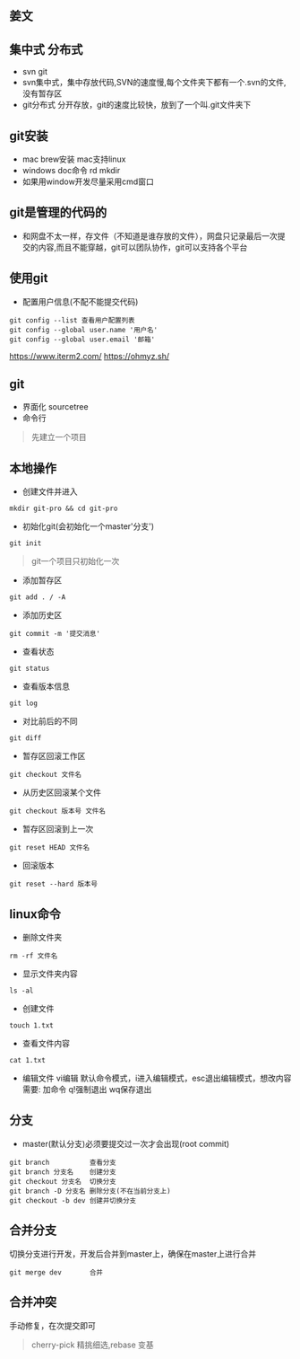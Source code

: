 ## 姜文
## 集中式 分布式
- svn git
- svn集中式，集中存放代码,SVN的速度慢,每个文件夹下都有一个.svn的文件,没有暂存区
- git分布式 分开存放，git的速度比较快，放到了一个叫.git文件夹下

## git安装
- mac brew安装 mac支持linux
- windows doc命令 rd  mkdir
- 如果用window开发尽量采用cmd窗口

## git是管理的代码的
- 和网盘不太一样，存文件（不知道是谁存放的文件），网盘只记录最后一次提交的内容,而且不能穿越，git可以团队协作，git可以支持各个平台

## 使用git
- 配置用户信息(不配不能提交代码)
```
git config --list 查看用户配置列表
git config --global user.name '用户名'
git config --global user.email '邮箱'
```

>
https://www.iterm2.com/
https://ohmyz.sh/

## git
- 界面化 sourcetree
- 命令行

> 先建立一个项目

## 本地操作
- 创建文件并进入
```
mkdir git-pro && cd git-pro
```
- 初始化git(会初始化一个master'分支')
```
git init
```

> git一个项目只初始化一次

- 添加暂存区
```
git add . / -A
```

- 添加历史区
```
git commit -m '提交消息'
```

- 查看状态
```
git status
```

- 查看版本信息
```
git log
```

- 对比前后的不同
```
git diff
```

- 暂存区回滚工作区
```
git checkout 文件名
```
- 从历史区回滚某个文件
```
git checkout 版本号 文件名
```
- 暂存区回滚到上一次
```
git reset HEAD 文件名
```
- 回滚版本
```
git reset --hard 版本号
```

## linux命令
- 删除文件夹
```
rm -rf 文件名
```
- 显示文件夹内容
```
ls -al
```
- 创建文件
```
touch 1.txt
```
- 查看文件内容
```
cat 1.txt
```
- 编辑文件 vi编辑
默认命令模式，i进入编辑模式，esc退出编辑模式，想改内容需要: 加命令 q!强制退出 wq保存退出

## 分支
- master(默认分支)必须要提交过一次才会出现(root commit)
```
git branch          查看分支
git branch 分支名    创建分支
git checkout 分支名  切换分支
git branch -D 分支名 删除分支(不在当前分支上)
git checkout -b dev 创建并切换分支
```

## 合并分支
切换分支进行开发，开发后合并到master上，确保在master上进行合并
```
git merge dev       合并
```

## 合并冲突
手动修复，在次提交即可

> cherry-pick 精挑细选,rebase 变基